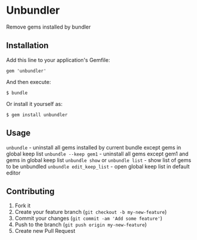 # Unbundler

Remove gems installed by bundler

## Installation

Add this line to your application's Gemfile:

    gem 'unbundler'

And then execute:

    $ bundle

Or install it yourself as:

    $ gem install unbundler

## Usage

`unbundle` - uninstall all gems installed by current bundle except gems in global keep list
`unbundle --keep gem1` - uninstall all gems except gem1 and gems in global keep list
`unbundle show` or `unbundle list` - show list of gems to be unbundled
`unbundle edit_keep_list` - open global keep list in default editor

## Contributing

1. Fork it
2. Create your feature branch (`git checkout -b my-new-feature`)
3. Commit your changes (`git commit -am 'Add some feature'`)
4. Push to the branch (`git push origin my-new-feature`)
5. Create new Pull Request
